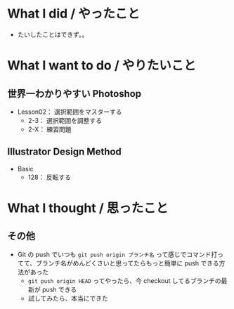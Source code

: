# What I did / やったこと
- たいしたことはできず。。

# What I want to do / やりたいこと
## 世界一わかりやすい Photoshop
- Lesson02： 選択範囲をマスターする
    - 2-3： 選択範囲を調整する
    - 2-X： 練習問題

## Illustrator Design Method
- Basic
    - 128： 反転する

# What I thought / 思ったこと
## その他
- Git の push でいつも `git push origin ブランチ名` って感じでコマンド打ってて、ブランチ名がめんどくさいと思ってたらもっと簡単に push できる方法があった
    - `git push origin HEAD` ってやったら、今 checkout してるブランチの最新が push できる
    - 試してみたら、本当にできた
